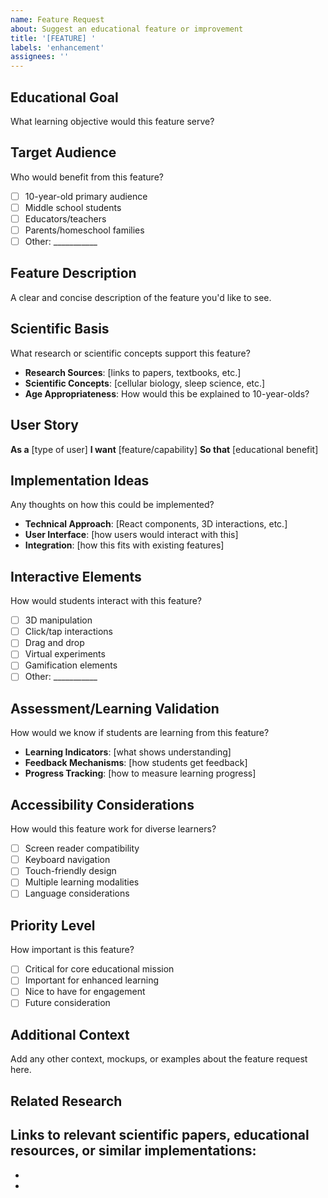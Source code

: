 ```yaml
---
name: Feature Request
about: Suggest an educational feature or improvement
title: '[FEATURE] '
labels: 'enhancement'
assignees: ''
---
```


## Educational Goal
What learning objective would this feature serve?

## Target Audience
Who would benefit from this feature?
- [ ] 10-year-old primary audience
- [ ] Middle school students
- [ ] Educators/teachers
- [ ] Parents/homeschool families
- [ ] Other: ___________

## Feature Description
A clear and concise description of the feature you'd like to see.

## Scientific Basis
What research or scientific concepts support this feature?
- **Research Sources**: [links to papers, textbooks, etc.]
- **Scientific Concepts**: [cellular biology, sleep science, etc.]
- **Age Appropriateness**: How would this be explained to 10-year-olds?

## User Story
**As a** [type of user]
**I want** [feature/capability]
**So that** [educational benefit]

## Implementation Ideas
Any thoughts on how this could be implemented?
- **Technical Approach**: [React components, 3D interactions, etc.]
- **User Interface**: [how users would interact with this]
- **Integration**: [how this fits with existing features]

## Interactive Elements
How would students interact with this feature?
- [ ] 3D manipulation
- [ ] Click/tap interactions
- [ ] Drag and drop
- [ ] Virtual experiments
- [ ] Gamification elements
- [ ] Other: ___________

## Assessment/Learning Validation
How would we know if students are learning from this feature?
- **Learning Indicators**: [what shows understanding]
- **Feedback Mechanisms**: [how students get feedback]
- **Progress Tracking**: [how to measure learning progress]

## Accessibility Considerations
How would this feature work for diverse learners?
- [ ] Screen reader compatibility
- [ ] Keyboard navigation
- [ ] Touch-friendly design
- [ ] Multiple learning modalities
- [ ] Language considerations

## Priority Level
How important is this feature?
- [ ] Critical for core educational mission
- [ ] Important for enhanced learning
- [ ] Nice to have for engagement
- [ ] Future consideration

## Additional Context
Add any other context, mockups, or examples about the feature request here.

## Related Research
Links to relevant scientific papers, educational resources, or similar implementations:
- 
- 
- 